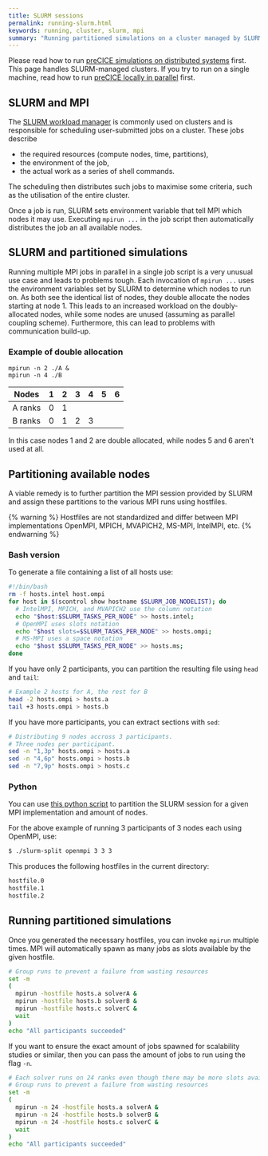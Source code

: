 ```yaml
---
title: SLURM sessions
permalink: running-slurm.html
keywords: running, cluster, slurm, mpi
summary: "Running partitioned simulations on a cluster managed by SLURM requires special treatment of the provided MPI machines."
---
```


Please read how to run [preCICE simulations on distributed systems](running-distributed.html) first.
This page handles SLURM-managed clusters.
If you try to run on a single machine, read how to run [preCICE locally in parallel](running-simple.html) first.

## SLURM and MPI

The [SLURM workload manager](https://slurm.schedmd.com/) is commonly used on clusters and is responsible for scheduling user-submitted jobs on a cluster.
These jobs describe

* the required resources (compute nodes, time, partitions),
* the environment of the job,
* the actual work as a series of shell commands.

The scheduling then distributes such jobs to maximise some criteria, such as the utilisation of the entire cluster.

Once a job is run, SLURM sets environment variable that tell MPI which nodes it may use.
Executing `mpirun ...` in the job script then automatically distributes the job an all available nodes.

## SLURM and partitioned simulations

Running multiple MPI jobs in parallel in a single job script is a very unusual use case and leads to problems tough.
Each invocation of `mpirun ...` uses the environment variables set by SLURM to determine which nodes to run on.
As both see the identical list of nodes, they double allocate the nodes starting at node 1.
This leads to an increased workload on the doubly-allocated nodes, while some nodes are unused (assuming as parallel coupling scheme).
Furthermore, this can lead to problems with communication build-up.

### Example of double allocation

```console
mpirun -n 2 ./A &
mpirun -n 4 ./B
```

| Nodes   | 1   | 2   | 3   | 4   | 5   | 6 |
| ---     | --- | --- | --- | --- | --- | --- |
| A ranks | 0   | 1   |     |     |     |   |
| B ranks | 0   | 1   | 2   | 3   |     |   |

In this case nodes 1 and 2 are double allocated, while nodes 5 and 6 aren't used at all.

## Partitioning available nodes

A viable remedy is to further partition the MPI session provided by SLURM and assign these partitions to the various MPI runs using hostfiles.

{% warning %}
Hostfiles are not standardized and differ between MPI implementations OpenMPI, MPICH, MVAPICH2, MS-MPI, IntelMPI, etc.
{% endwarning %}

### Bash version

To generate a file containing a list of all hosts use:

```bash
#!/bin/bash
rm -f hosts.intel host.ompi
for host in $(scontrol show hostname $SLURM_JOB_NODELIST); do
  # IntelMPI, MPICH, and MVAPICH2 use the column notation
  echo "$host:$SLURM_TASKS_PER_NODE" >> hosts.intel;
  # OpenMPI uses slots notation
  echo "$host slots=$SLURM_TASKS_PER_NODE" >> hosts.ompi;
  # MS-MPI uses a space notation
  echo "$host $SLURM_TASKS_PER_NODE" >> hosts.ms;
done
```

If you have only 2 participants, you can partition the resulting file using `head` and `tail`:

```bash
# Example 2 hosts for A, the rest for B
head -2 hosts.ompi > hosts.a
tail +3 hosts.ompi > hosts.b
```

If you have more participants, you can extract sections with `sed`:

```bash
# Distributing 9 nodes accross 3 participants.
# Three nodes per participant.
sed -n "1,3p" hosts.ompi > hosts.a 
sed -n "4,6p" hosts.ompi > hosts.b
sed -n "7,9p" hosts.ompi > hosts.c 
```

### Python

You can use [this python script](https://gist.github.com/fsimonis/4e312c3875c276d96f358bb0ff8ce7a2) to partition the SLURM session for a given MPI implementation and amount of nodes.

For the above example of running 3 participants of 3 nodes each using OpenMPI, use:

```bash
$ ./slurm-split openmpi 3 3 3
```

This produces the following hostfiles in the current directory:

```bash
hostfile.0
hostfile.1
hostfile.2
```

## Running partitioned simulations

Once you generated the necessary hostfiles, you can invoke `mpirun` multiple times.
MPI will automatically spawn as many jobs as slots available by the given hostfile.

```bash
# Group runs to prevent a failure from wasting resources
set -m
(
  mpirun -hostfile hosts.a solverA &
  mpirun -hostfile hosts.b solverB &
  mpirun -hostfile hosts.c solverC &
  wait
)
echo "All participants succeeded"
```

If you want to ensure the exact amount of jobs spawned for scalability studies or similar, then you can pass the amount of jobs to run using the flag `-n`.

```bash
# Each solver runs on 24 ranks even though there may be more slots available
# Group runs to prevent a failure from wasting resources
set -m
(
  mpirun -n 24 -hostfile hosts.a solverA &
  mpirun -n 24 -hostfile hosts.b solverB &
  mpirun -n 24 -hostfile hosts.c solverC &
  wait
)
echo "All participants succeeded"
```
